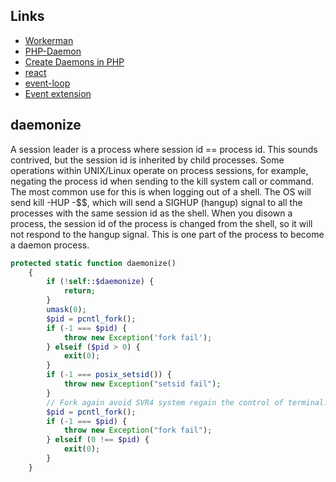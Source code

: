 Links
---
- [Workerman](https://github.com/walkor/Workerman)
- [PHP-Daemon](https://github.com/shaneharter/PHP-Daemon)
- [Create Daemons in PHP](http://kvz.io/blog/2009/01/09/create-daemons-in-php/)
- [react](https://github.com/reactphp/react)
- [event-loop](https://github.com/reactphp/event-loop)
- [Event extension](http://php.net/manual/en/event.constructing.signal.events.php)

daemonize
---
A session leader is a process where session id == process id. This sounds contrived, but the session id is inherited by child processes. Some operations within UNIX/Linux operate on process sessions, for example, negating the process id when sending to the kill system call or command. The most common use for this is when logging out of a shell. The OS will send kill -HUP -$$, which will send a SIGHUP (hangup) signal to all the processes with the same session id as the shell. When you disown a process, the session id of the process is changed from the shell, so it will not respond to the hangup signal. This is one part of the process to become a daemon process.
```php
protected static function daemonize()
    {
        if (!self::$daemonize) {
            return;
        }
        umask(0);
        $pid = pcntl_fork();
        if (-1 === $pid) {
            throw new Exception('fork fail');
        } elseif ($pid > 0) {
            exit(0);
        }
        if (-1 === posix_setsid()) {
            throw new Exception("setsid fail");
        }
        // Fork again avoid SVR4 system regain the control of terminal.
        $pid = pcntl_fork();
        if (-1 === $pid) {
            throw new Exception("fork fail");
        } elseif (0 !== $pid) {
            exit(0);
        }
    }
 ```
